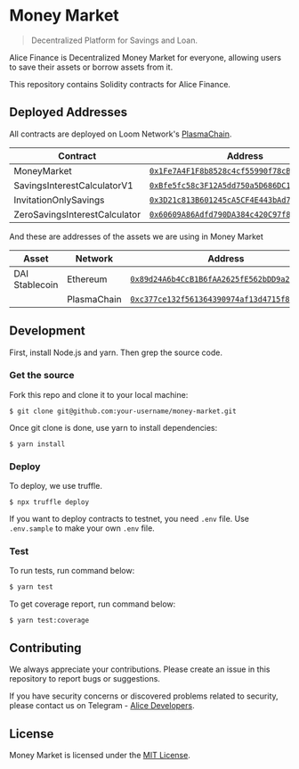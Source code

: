 # Money Market

> Decentralized Platform for Savings and Loan.

Alice Finance is Decentralized Money Market for everyone, allowing users to save their assets or borrow assets from it.

This repository contains Solidity contracts for Alice Finance.



## Deployed Addresses

All contracts are deployed on Loom Network's [PlasmaChain](https://loomx.io/developers/en/intro-to-loom.html#what-is-plasmachain).

| Contract                      | Address                                                      |
| ----------------------------- | ------------------------------------------------------------ |
| MoneyMarket                   | [`0x1Fe7A4F1F8b8528c4cf55990f78cB38d203ADE73`](https://loom-blockexplorer.dappchains.com/address/0x1fe7a4f1f8b8528c4cf55990f78cb38d203ade73/transactions) |
| SavingsInterestCalculatorV1   | [`0xBfe5fc58c3F12A5dd750a5D686DC1Ae8095c279B`](https://loom-blockexplorer.dappchains.com/address/0xbfe5fc58c3f12a5dd750a5d686dc1ae8095c279b/transactions) |
| InvitationOnlySavings         | [`0x3D21c813B601245cA5CF4E443bAd75627f3e45c3`](https://loom-blockexplorer.dappchains.com/address/0x3d21c813b601245ca5cf4e443bad75627f3e45c3/transactions) |
| ZeroSavingsInterestCalculator | [`0x60609A86Adfd790DA384c420C97f8d798e99ca4b`](https://loom-blockexplorer.dappchains.com/address/0x60609a86adfd790da384c420c97f8d798e99ca4b/transactions) |

And these are addresses of the assets we are using in Money Market

| Asset          | Network     | Address                                                      |
| -------------- | ----------- | ------------------------------------------------------------ |
| DAI Stablecoin | Ethereum    | [`0x89d24A6b4CcB1B6fAA2625fE562bDD9a23260359`](https://etherscan.io/address/0x89d24a6b4ccb1b6faa2625fe562bdd9a23260359) |
|                | PlasmaChain | [`0xc377ce132f561364390974af13d4715f8b744319`](https://loom-blockexplorer.dappchains.com/address/0xc377ce132f561364390974af13d4715f8b744319/transactions) |

## Development

First, install Node.js and yarn. Then grep the source code.

### Get the source

Fork this repo and clone it to your local machine:

```shell
$ git clone git@github.com:your-username/money-market.git
```

Once git clone is done, use yarn to install dependencies:

```shell
$ yarn install
```

### Deploy

To deploy, we use truffle. 

```shell
$ npx truffle deploy 
```

If you want to deploy contracts to testnet, you need `.env` file. Use `.env.sample` to make your own `.env` file.

### Test

To run tests, run command below:

```bash
$ yarn test
```

To get coverage report, run command below:

```shell
$ yarn test:coverage
```

## Contributing

We always appreciate your contributions. Please create an issue in this repository to report bugs or suggestions.

If you have security concerns or discovered problems related to security, please contact us on Telegram - [Alice Developers](https://t.me/alicefinancedevs).



## License

Money Market is licensed under the [MIT License](/LICENSE).
